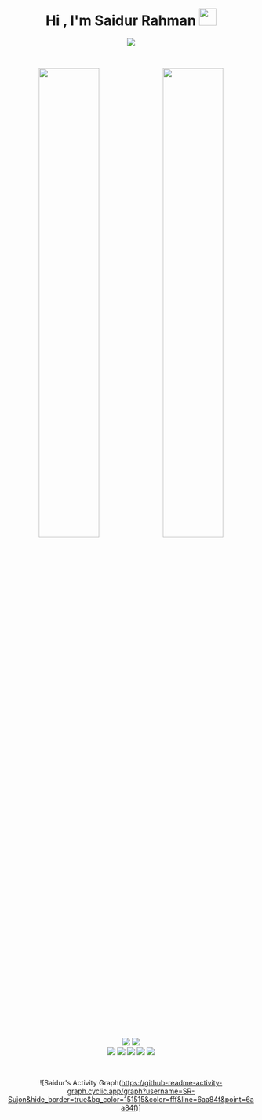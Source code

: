 
<h1 align="center"><b>Hi , I'm Saidur Rahman </b><img src="https://media.giphy.com/media/hvRJCLFzcasrR4ia7z/giphy.gif" width="35"></h1>

<p align="center">
  <a href="https://github.com/DenverCoder1/readme-typing-svg"><img src="https://readme-typing-svg.herokuapp.com?font=Time+New+Roman&color=cyan&size=25&center=true&vCenter=true&width=600&height=100&lines=Welcome+to+my+profile;I'm+a+Computer+Science+Student;Data+Enthusiast;Data+Analyst;AI-Enthusiast;Active+Learner/Researcher;Love+to+learn+new+stuffs"></a>
</p>

<br>

<p align="center">
  <img width="49.5%" src="https://github-readme-stats.vercel.app/api?username=SR-Sujon&show_icons=true&theme=dark&hide_border=true&icon_color=6aa84f" />
    <img width="49.5%" src="https://github-readme-streak-stats.herokuapp.com/?user=SR-Sujon&theme=dark&hide_border=true" />
  </a>
</p>

<br/>

<p>
</div> 
<div align="center">
  <img src="https://img.shields.io/badge/-Javascript-000?style=for-the-badge&logo=javascript&color=151515&logoColor=000&labelColor=6aa84f">
  <img src="https://img.shields.io/badge/-Node.JS-000?style=for-the-badge&logo=node.js&color=151515&logoColor=000&labelColor=6aa84f">
</div>
<div align="center">
  <img src="https://img.shields.io/badge/-HTML-000?style=for-the-badge&logo=html5&color=151515&logoColor=000&labelColor=6aa84f">
  <img src="https://img.shields.io/badge/-CSS-000?style=for-the-badge&logo=css3&color=151515&logoColor=000&labelColor=6aa84f">
  <img src="https://img.shields.io/badge/-Python-000?style=for-the-badge&logo=python&color=151515&logoColor=000&labelColor=6aa84f">
  <img src="https://img.shields.io/badge/-React-000?style=for-the-badge&logo=react&color=151515&logoColor=000&labelColor=6aa84f">
  <img src="https://img.shields.io/badge/-Next.js-000?style=for-the-badge&logo=next.js&color=151515&logoColor=000&labelColor=6aa84f">
</p>

<br/>

![Saidur's Activity Graph(https://github-readme-activity-graph.cyclic.app/graph?username=SR-Sujon&hide_border=true&bg_color=151515&color=fff&line=6aa84f&point=6aa84f)]


<!--
**SR-Sujon/SR-Sujon** is a ✨ _special_ ✨ repository because its `README.md` (this file) appears on your GitHub profile.

Here are some ideas to get you started:

- 🔭 I’m currently working on ...
- 🌱 I’m currently learning ...
- 👯 I’m looking to collaborate on ...
- 🤔 I’m looking for help with ...
- 💬 Ask me about ...
- 📫 How to reach me: ...
- 😄 Pronouns: ...
- ⚡ Fun fact: ...
-->


